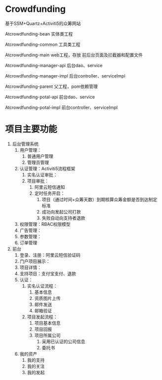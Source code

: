 # Crowdfunding
基于SSM+Quartz+Activiti5的众筹网站

Atcrowdfunding-bean 	实体类工程

Atcrowdfunding-common	工具类工程

Atcrowdfunding-main	web工程，存放 前后台页面及拦截器和配置文件

Atcrowdfunding-manager-api	后台dao、service

Atcrowdfunding-manager-impl	后台controller、serviceImpl

Atcrowdfunding-parent	父工程，pom依赖管理

Atcrowdfunding-potal-api	前台dao、service

Atcrowdfunding-potal-impl	前台controller、serviceImpl

# 项目主要功能

1. 后台管理系统
   1. 用户管理：
      1. 普通用户管理
      2. 管理员管理
   2. 认证管理：Activiti5流程框架
      1. 实名认证审批：
      2. 项目审批：
         1. 阿里云短信通知
         2. 定时任务开启：
            1. 项目（通过时间+众筹天数）到期核算众筹金额是否到达制定标准
            2. 成功向发起公司打款
            3. 失败自动向支持者退款
   3. 权限管理：RBAC权限模型
   4. 广告管理：
   5. 参数管理：
   6. 订单管理
2. 前台
   1. 登录、注册：阿里云短信验证码
   2. 门户项目展示：
   3. 项目详情：
   4. 支持项目：支付宝支付、退款
   5. 认证：
      1. 实名认证流程：
         1. 基本信息
         2. 资质图片上传
         3. 邮件发送
         4. 邮箱验证
      2. 项目发起流程：
         1. 项目基本信息
         2. 项目回报
         3. 项目所属公司
            1. 采用已认证的公司信息
            2. 委托书
   6. 我的资产
      1. 我的支持
      2. 我的关注
      3. 我的发起